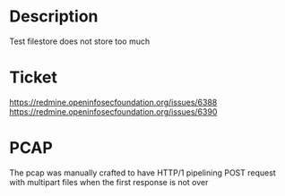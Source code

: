 # Description

Test filestore does not store too much

# Ticket

https://redmine.openinfosecfoundation.org/issues/6388
https://redmine.openinfosecfoundation.org/issues/6390

# PCAP

The pcap was manually crafted to have HTTP/1 pipelining POST request  with multipart files when the first response is not over
